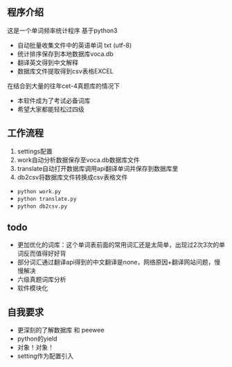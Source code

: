 ## 程序介绍  
这是一个单词频率统计程序 基于python3  
- 自动批量收集文件中的英语单词 txt (utf-8)  
- 统计排序保存到本地数据库voca.db  
- 翻译英文得到中文解释  
- 数据库文件提取得到csv表格EXCEL  

在结合到大量的往年cet-4真题库的情况下  
- 本软件成为了考试必备词库  
- 希望大家都能轻松过四级  
## 工作流程  
1. settings配置  
2. work自动分析数据保存至voca.db数据库文件  
3. translate自动打开数据库调用api翻译单词并保存到数据库里  
4. db2csv将数据库文件转换成csv表格文件  
- `python work.py`  
- `python translate.py`  
- `python db2csv.py`  
## todo  
- 更加优化的词库：这个单词表前面的常用词汇还是太简单，出现过2次3次的单词反而值得好好背  
- 部分词汇通过翻译api得到的中文翻译是none，网络原因+翻译网站问题，慢慢解决  
- 六级真题词库分析  
- 软件模块化  
## 自我要求
- 更深刻的了解数据库 和 peewee
- python的yield
- 对象！对象！
- setting作为配置引入
